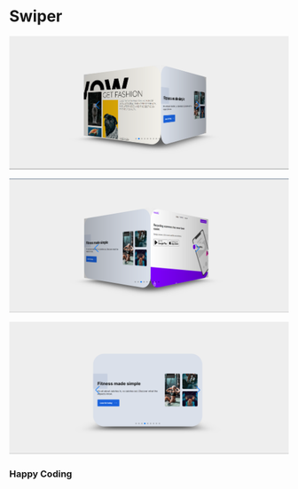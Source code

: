 # Swiper 

![alt text](<Screenshot 2024-02-21 181856.png>)

    
  
 ![alt text](<Screenshot 2024-02-21 181914.png>) 
 
   
 
 ![alt text](<Screenshot 2024-02-21 181936.png>)
  

  
 ### Happy Coding